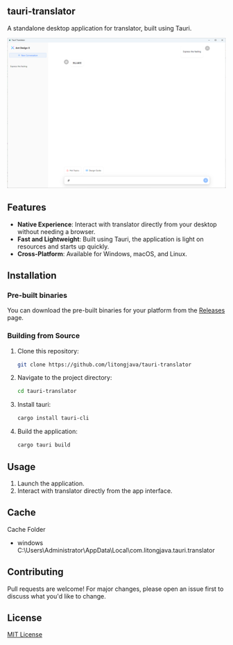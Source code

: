 ## tauri-translator

A standalone desktop application for translator, built using Tauri.

![1](readme_files/1.png)

## Features
* **Native Experience**: Interact with translator directly from your desktop without needing a browser.
* **Fast and Lightweight**: Built using Tauri, the application is light on resources and starts up quickly.
* **Cross-Platform**: Available for Windows, macOS, and Linux.

## Installation

### Pre-built binaries
You can download the pre-built binaries for your platform from the [Releases](https://github.com/litongjava/tauri-translator/releases) page.

### Building from Source

1. Clone this repository:
    ```bash
    git clone https://github.com/litongjava/tauri-translator
    ```
2. Navigate to the project directory:
    ```bash
    cd tauri-translator
    ```
3. Install tauri:
    ```bash
    cargo install tauri-cli
    ```
4. Build the application:
    ```bash
    cargo tauri build
    ```

## Usage

1. Launch the application.
2. Interact with translator directly from the app interface.

## Cache
Cache Folder
- windows C:\Users\Administrator\AppData\Local\com.litongjava.tauri.translator
## Contributing

Pull requests are welcome! For major changes, please open an issue first to discuss what you'd like to change.

## License

[MIT License](LICENSE)


